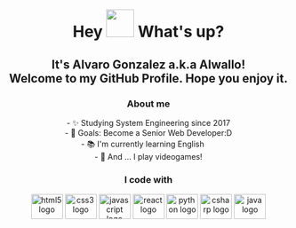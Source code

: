 <h1 align="center"> Hey <img src="https://emojis.slackmojis.com/emojis/images/1577305505/7373/hand_wave.gif?1577305505" width="50" /> What's up?</h1>

<h2 align="center">It's Alvaro Gonzalez a.k.a Alwallo!<br>Welcome to my GitHub Profile. Hope you enjoy it.</h2>

<div align="center">
  <h3>About me</h3>
  - ✨ Studying System Engineering since 2017<br>
  - 🎯 Goals: Become a Senior Web Developer:D<br>
  - 📚 I'm currently learning English <img src="https://cdn-icons-png.flaticon.com/128/197/197484.png" width="17" /><br>
  - 🎲 And ... I play videogames!
</div>

<div align="center">
  <h3>I code with</h3>
  <img src="https://cdn.jsdelivr.net/gh/devicons/devicon/icons/html5/html5-original.svg" height="45" width="57" alt="html5 logo"  />
  <img src="https://cdn.jsdelivr.net/gh/devicons/devicon/icons/css3/css3-original.svg" height="45" width="57" alt="css3 logo"  />
  <img src="https://cdn.jsdelivr.net/gh/devicons/devicon/icons/javascript/javascript-original.svg" height="45" width="57" alt="javascript logo"  />
  <img src="https://cdn.jsdelivr.net/gh/devicons/devicon/icons/react/react-original.svg" height="45" width="57" alt="react logo"  />
  <img src="https://cdn.jsdelivr.net/gh/devicons/devicon/icons/python/python-original.svg" height="45" width="57" alt="python logo"  />
  <img src="https://cdn.jsdelivr.net/gh/devicons/devicon/icons/csharp/csharp-original.svg" height="45" width="57" alt="csharp logo"  />
  <img src="https://cdn.jsdelivr.net/gh/devicons/devicon/icons/java/java-original.svg" height="45" width="57" alt="java logo"  />
</div>
